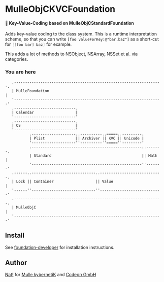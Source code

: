 # MulleObjCKVCFoundation

#### 🔑 Key-Value-Coding based on MulleObjCStandardFoundation

Adds key-value coding to the class system. This is a runtime interpretation
scheme, so that you can write `[foo valueForKey:@"bar.baz"]` as a short-cut
for `[[foo bar] baz]` for example.

This adds a lot of methods to NSObject, NSArray, NSSet et al. via categories.

### You are here

```
   .-------------------------------------------------------------------.
   | MulleFoundation                                                   |
   '-------------------------------------------------------------------'
   .----------------------------.
   | Calendar                   |
   '----------------------------'
   .----------------------------.
   | OS                         |
   '----------------------------'
           .--------------------..----------..=====..---------.
           | Plist              || Archiver || KVC || Unicode |
           '--------------------''----------''=====''---------'
           .--------------------------------------------------..-------.
           | Standard                                         || Math  |
           '--------------------------------------------------''-------'
   .------..-----------------------------..----------------------------.
   | Lock || Container                   || Value                      |
   '------''-----------------------------''----------------------------'
   .-------------------------------------------------------------------.
   | MulleObjC                                                         |
   '-------------------------------------------------------------------'
```

## Install

See [foundation-developer](//github.com//foundation-developer) for
installation instructions.


## Author

[Nat!](//www.mulle-kybernetik.com/weblog) for
[Mulle kybernetiK](//www.mulle-kybernetik.com) and
[Codeon GmbH](//www.codeon.de)
